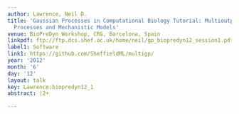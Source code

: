 ```yaml
---
author: Lawrence, Neil D.
title: 'Gaussian Processes in Computational Biology Tutorial: Multioutput Gaussian
  Processes and Mechanistic Models'
venue: BioPreDyn Workshop, CRG, Barcelona, Spain
linkpdf: ftp://ftp.dcs.shef.ac.uk/home/neil/gp_biopredyn12_session1.pdf
label1: Software
link1: https://github.com/SheffieldML/multigp/
year: '2012'
month: '6'
day: '12'
layout: talk
key: Lawrence:biopredyn12_1
abstract: |2+

---
```


